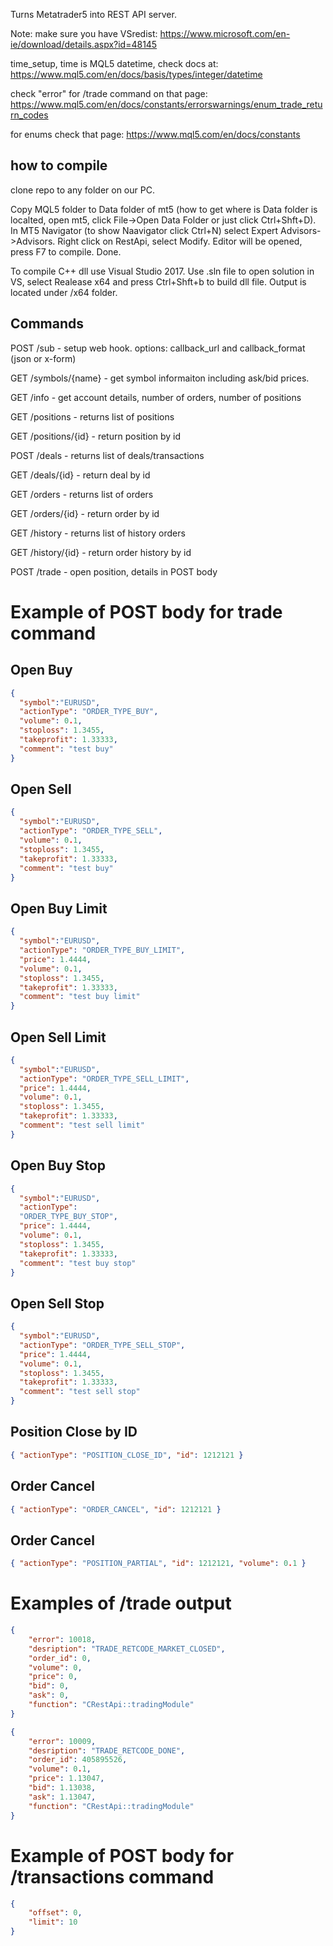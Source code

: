 Turns Metatrader5 into REST API server. 

Note: make sure you have VSredist: https://www.microsoft.com/en-ie/download/details.aspx?id=48145

time_setup, time is MQL5 datetime, check docs at: https://www.mql5.com/en/docs/basis/types/integer/datetime

check "error" for /trade command on that page: https://www.mql5.com/en/docs/constants/errorswarnings/enum_trade_return_codes

for enums check that page: https://www.mql5.com/en/docs/constants

## how to compile
clone repo to any folder on our PC.

Copy MQL5 folder to Data folder of mt5 (how to get where is Data folder is localted, open mt5, click File->Open Data Folder or just click Ctrl+Shft+D).
In MT5 Navigator (to show Naavigator click Ctrl+N) select Expert Advisors->Advisors. Right click on RestApi, select Modify. Editor will be opened, press F7 to compile. Done.

To compile C++ dll use Visual Studio 2017. Use .sln file to open solution in VS, select Realease x64 and press Ctrl+Shft+b to build dll file. Output is located under /x64 folder.


## Commands

POST /sub - setup web hook. options: callback_url and callback_format (json or x-form)

GET /symbols/{name} - get symbol informaiton including ask/bid prices.

GET /info - get account details, number of  orders, number of positions

GET /positions - returns list of positions

GET /positions/{id} - return position by id

POST /deals - returns list of deals/transactions

GET /deals/{id} - return deal by id

GET /orders - returns list of orders

GET /orders/{id} - return order by id

GET /history - returns list of history orders

GET /history/{id} - return order history by id

POST /trade - open position, details in POST body

# Example of POST body for trade command

## Open Buy
```json
{ 
  "symbol":"EURUSD", 
  "actionType": "ORDER_TYPE_BUY", 
  "volume": 0.1, 
  "stoploss": 1.3455, 
  "takeprofit": 1.33333, 
  "comment": "test buy"
}
```

## Open Sell
```json
{ 
  "symbol":"EURUSD", 
  "actionType": "ORDER_TYPE_SELL", 
  "volume": 0.1, 
  "stoploss": 1.3455, 
  "takeprofit": 1.33333, 
  "comment": "test buy"
}
```

## Open Buy Limit
```json
{ 
  "symbol":"EURUSD", 
  "actionType": "ORDER_TYPE_BUY_LIMIT", 
  "price": 1.4444, 
  "volume": 0.1, 
  "stoploss": 1.3455, 
  "takeprofit": 1.33333, 
  "comment": "test buy limit"
}
```

## Open Sell Limit
```json
{ 
  "symbol":"EURUSD", 
  "actionType": "ORDER_TYPE_SELL_LIMIT", 
  "price": 1.4444,
  "volume": 0.1, 
  "stoploss": 1.3455, 
  "takeprofit": 1.33333, 
  "comment": "test sell limit"
}
```

## Open Buy Stop
```json
{ 
  "symbol":"EURUSD", 
  "actionType": 
  "ORDER_TYPE_BUY_STOP", 
  "price": 1.4444, 
  "volume": 0.1, 
  "stoploss": 1.3455, 
  "takeprofit": 1.33333, 
  "comment": "test buy stop"
}
```

## Open Sell Stop
```json
{ 
  "symbol":"EURUSD", 
  "actionType": "ORDER_TYPE_SELL_STOP", 
  "price": 1.4444, 
  "volume": 0.1, 
  "stoploss": 1.3455, 
  "takeprofit": 1.33333, 
  "comment": "test sell stop"
}  
```

## Position Close by ID
```json
{ "actionType": "POSITION_CLOSE_ID", "id": 1212121 }
```

## Order Cancel
```json
{ "actionType": "ORDER_CANCEL", "id": 1212121 }
```

## Order Cancel
```json
{ "actionType": "POSITION_PARTIAL", "id": 1212121, "volume": 0.1 }
```


# Examples of /trade output
```json
{
    "error": 10018,
    "desription": "TRADE_RETCODE_MARKET_CLOSED",
    "order_id": 0,
    "volume": 0,
    "price": 0,
    "bid": 0,
    "ask": 0,
    "function": "CRestApi::tradingModule"
}
```
```json
{
    "error": 10009,
    "desription": "TRADE_RETCODE_DONE",
    "order_id": 405895526,
    "volume": 0.1,
    "price": 1.13047,
    "bid": 1.13038,
    "ask": 1.13047,
    "function": "CRestApi::tradingModule"
}
```

# Example of POST body for /transactions command
```json
{
    "offset": 0,
    "limit": 10
}
```

